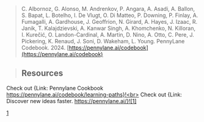 > C. Albornoz, G. Alonso, M. Andrenkov, P. Angara, A. Asadi, A. Ballon, S. Bapat, L. Botelho, I. De Vlugt, O. Di Matteo, P. Downing, P. Finlay, A. Fumagalli, A. Gardhouse, J. Geoffrion, N. Girard, A. Hayes, J. Izaac, R. Janik, T. Kalajdzievski, A. Kanwar Singh, A. Khomchenko, N. Killoran, I. Kurečić, O. Landon-Cardinal, A. Martin, D. Nino, A. Otto, C. Pere, J. Pickering, K. Renaud, J. Soni, D. Wakeham, L. Young. PennyLane Codebook. 2024. [https://pennylane.ai/codebook](https://pennylane.ai/codebook)

<!-- 
 @article{author2023,
  author = {Author, A.},
  title = {A Title},
  journal = {Journal Name},
  year = {2023}
}




I love supporting the **[EFF](https://eff.org)**.
This is the *[Markdown Guide](https://www.markdownguide.org)*.
See the section on [`code`](#code).

[1]: https://en.wikipedia.org/wiki/Hobbit#Lifestyle "Hobbit lifestyles"-->

> ## Resources
Check out {Link: Pennylane Cookbook https://pennylane.ai/codebook/learning-paths}!<br>
Check out {Link: Discover new ideas faster.
https://pennylane.ai/}![1]

[1](https://pennylane.ai/qml/demos_submission)


